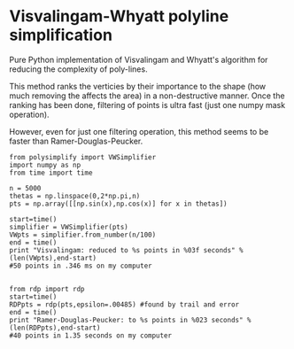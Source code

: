 Visvalingam-Whyatt polyline simplification
=====================

Pure Python implementation of Visvalingam and Whyatt's 
algorithm for reducing the complexity of poly-lines.

This method ranks the verticies by their importance to the 
shape (how much removing the affects the area) in a 
non-destructive manner.  Once the ranking has been done, 
filtering of points is ultra fast (just one numpy mask 
operation).

However, even for just one filtering operation, this
method seems to be faster than Ramer-Douglas-Peucker.

    from polysimplify import VWSimplifier
    import numpy as np
    from time import time

    n = 5000
    thetas = np.linspace(0,2*np.pi,n)
    pts = np.array([[np.sin(x),np.cos(x)] for x in thetas])
    
    start=time()
    simplifier = VWSimplifier(pts)
    VWpts = simplifier.from_number(n/100)
    end = time() 
    print "Visvalingam: reduced to %s points in %03f seconds" %(len(VWpts),end-start)
    #50 points in .346 ms on my computer


    from rdp import rdp
    start=time()
    RDPpts = rdp(pts,epsilon=.00485) #found by trail and error
    end = time()
    print "Ramer-Douglas-Peucker: to %s points in %023 seconds" %(len(RDPpts),end-start)
    #40 points in 1.35 seconds on my computer
